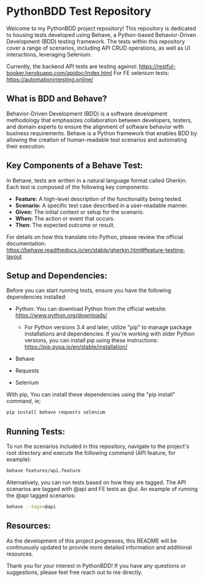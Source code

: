 # PythonBDD Test Repository

Welcome to my PythonBDD project repository! This repository is dedicated to housing tests developed using Behave, a Python-based Behavior-Driven Development (BDD) testing framework. The tests within this repository cover a range of scenarios, including API CRUD operations, as well as UI interactions, leveraging Selenium.

Currently, the backend API tests are testing against: https://restful-booker.herokuapp.com/apidoc/index.html
For FE selenium tests: https://automationintesting.online/

## What is BDD and Behave?

Behavior-Driven Development (BDD) is a software development methodology that emphasizes collaboration between developers, testers, and domain experts to ensure the alignment of software behavior with business requirements. Behave is a Python framework that enables BDD by allowing the creation of human-readable test scenarios and automating their execution.

## Key Components of a Behave Test:

In Behave, tests are written in a natural language format called Gherkin. Each test is composed of the following key components:

- **Feature:** A high-level description of the functionality being tested.
- **Scenario:** A specific test case described in a user-readable manner.
- **Given:** The initial context or setup for the scenario.
- **When:** The action or event that occurs.
- **Then:** The expected outcome or result.

For details on how this translate into Python, please review the official documentation: https://behave.readthedocs.io/en/stable/gherkin.html#feature-testing-layout

## Setup and Dependencies:

Before you can start running tests, ensure you have the following dependencies installed:

- Python: You can download Python from the official website: https://www.python.org/downloads/
  - For Python versions 3.4 and later, utilize "pip" to manage package installations and dependencies. If you're working with older Python versions, you can install pip using these instructions: https://pip.pypa.io/en/stable/installation/

- Behave
- Requests
- Selenium

With pip, You can install these dependencies using the "pip install" command, ie;

```bash
pip install behave requests selenium
```

## Running Tests:

To run the scenarios included in this repository, navigate to the project's root directory and execute the following command (API feature, for example):

```bash
behave features/api.feature
```

Alternatively, you can run tests based on how they are tagged. The API scenarios are tagged with @api and FE tests as @ui. An example of running the @api tagged scenarios:

```bash
behave --tags=@api
```

## Resources:

As the development of this project progresses, this README will be continuously updated to provide more detailed information and additional resources.

Thank you for your interest in PythonBDD! If you have any questions or suggestions, please feel free reach out to me directly.
